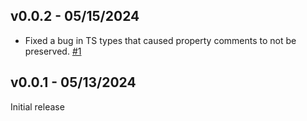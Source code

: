 ## v0.0.2 - 05/15/2024

- Fixed a bug in TS types that caused property comments to not be preserved. [#1](https://github.com/KonnorRogers/konnors-lit-helpers/pull/1)

## v0.0.1 - 05/13/2024

Initial release
